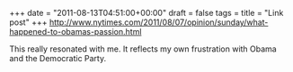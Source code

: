 +++
date = "2011-08-13T04:51:00+00:00"
draft = false
tags = 
title = "Link post"
+++
http://www.nytimes.com/2011/08/07/opinion/sunday/what-happened-to-obamas-passion.html

This really resonated with me. It reflects my own frustration with Obama and the Democratic Party.
